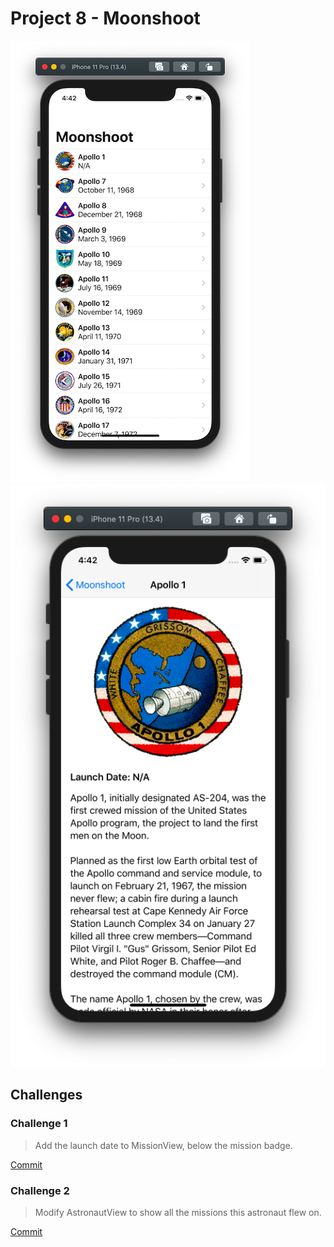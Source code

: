 # Project 8 - Moonshoot 

![App Screenshot 1](https://raw.githubusercontent.com/usrFri3ndly/100-days-of-swiftui/master/project8/screenshot-main.png)
![App Screenshot 2](https://raw.githubusercontent.com/usrFri3ndly/100-days-of-swiftui/master/project8/screenshot-mission.png)

## Challenges

### Challenge 1

> Add the launch date to MissionView, below the mission badge.

[Commit](https://github.com/usrFri3ndly/100-days-of-swiftui/commit/ab439bfd96106370414f65bae11bb0528d7c6180#diff-83cfb0500c7796162288f17c73c1aaa9)

### Challenge 2

> Modify AstronautView to show all the missions this astronaut flew on.

[Commit](https://github.com/usrFri3ndly/100-days-of-swiftui/commit/5714d3466f6e5ece1e5ce57be71a03e4237fd513#diff-83cfb0500c7796162288f17c73c1aaa9)



